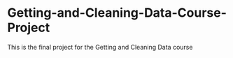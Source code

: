 # Getting-and-Cleaning-Data-Course-Project
This is the final project for the Getting and Cleaning Data course

